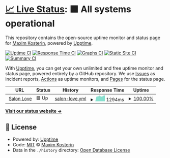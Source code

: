 # [📈 Live Status](https://intentop.github.io/salon-uptime): <!--live status--> **🟩 All systems operational**

This repository contains the open-source uptime monitor and status page for [Maxim Kosterin](VseInstrumenti.ru), powered by [Upptime](https://github.com/upptime/upptime).

[![Uptime CI](https://github.com/MaximStone/salon-uptime/workflows/Uptime%20CI/badge.svg)](https://github.com/upptime/upptime/actions?query=workflow%3A%22Uptime+CI%22)
[![Response Time CI](https://github.com/MaximStone/salon-uptime/workflows/Response%20Time%20CI/badge.svg)](https://github.com/upptime/upptime/actions?query=workflow%3A%22Response+Time+CI%22)
[![Graphs CI](https://github.com/MaximStone/salon-uptime/workflows/Graphs%20CI/badge.svg)](https://github.com/upptime/upptime/actions?query=workflow%3A%22Graphs+CI%22)
[![Static Site CI](https://github.com/MaximStone/salon-uptime/workflows/Static%20Site%20CI/badge.svg)](https://github.com/upptime/upptime/actions?query=workflow%3A%22Static+Site+CI%22)
[![Summary CI](https://github.com/MaximStone/salon-uptime/workflows/Summary%20CI/badge.svg)](https://github.com/upptime/upptime/actions?query=workflow%3A%22Summary+CI%22)

With [Upptime](https://upptime.js.org), you can get your own unlimited and free uptime monitor and status page, powered entirely by a GitHub repository. We use [Issues](https://github.com/MaximStone/salon-uptime/issues) as incident reports, [Actions](https://github.com/MaximStone/salon-uptime/actions) as uptime monitors, and [Pages](https://MaximStone.github.io/salon-uptime) for the status page.

<!--start: status pages-->
<!-- This summary is generated by Upptime (https://github.com/upptime/upptime) -->
<!-- Do not edit this manually, your changes will be overwritten -->
<!-- prettier-ignore -->
| URL | Status | History | Response Time | Uptime |
| --- | ------ | ------- | ------------- | ------ |
| <img alt="" src="https://favicons.githubusercontent.com/www.salon-love-forever.ru" height="13"> [Salon Love](https://www.salon-love-forever.ru/wedding/) | 🟩 Up | [salon-love.yml](https://github.com/Intentop/salon-uptime/commits/HEAD/history/salon-love.yml) | <details><summary><img alt="Response time graph" src="./graphs/salon-love/response-time-week.png" height="20"> 1294ms</summary><br><a href="https://intentop.github.io/salon-uptime/history/salon-love"><img alt="Response time 1410" src="https://img.shields.io/endpoint?url=https%3A%2F%2Fraw.githubusercontent.com%2FIntentop%2Fsalon-uptime%2FHEAD%2Fapi%2Fsalon-love%2Fresponse-time.json"></a><br><a href="https://intentop.github.io/salon-uptime/history/salon-love"><img alt="24-hour response time 1475" src="https://img.shields.io/endpoint?url=https%3A%2F%2Fraw.githubusercontent.com%2FIntentop%2Fsalon-uptime%2FHEAD%2Fapi%2Fsalon-love%2Fresponse-time-day.json"></a><br><a href="https://intentop.github.io/salon-uptime/history/salon-love"><img alt="7-day response time 1294" src="https://img.shields.io/endpoint?url=https%3A%2F%2Fraw.githubusercontent.com%2FIntentop%2Fsalon-uptime%2FHEAD%2Fapi%2Fsalon-love%2Fresponse-time-week.json"></a><br><a href="https://intentop.github.io/salon-uptime/history/salon-love"><img alt="30-day response time 1275" src="https://img.shields.io/endpoint?url=https%3A%2F%2Fraw.githubusercontent.com%2FIntentop%2Fsalon-uptime%2FHEAD%2Fapi%2Fsalon-love%2Fresponse-time-month.json"></a><br><a href="https://intentop.github.io/salon-uptime/history/salon-love"><img alt="1-year response time 1410" src="https://img.shields.io/endpoint?url=https%3A%2F%2Fraw.githubusercontent.com%2FIntentop%2Fsalon-uptime%2FHEAD%2Fapi%2Fsalon-love%2Fresponse-time-year.json"></a></details> | <details><summary><a href="https://intentop.github.io/salon-uptime/history/salon-love">100.00%</a></summary><a href="https://intentop.github.io/salon-uptime/history/salon-love"><img alt="All-time uptime 100.00%" src="https://img.shields.io/endpoint?url=https%3A%2F%2Fraw.githubusercontent.com%2FIntentop%2Fsalon-uptime%2FHEAD%2Fapi%2Fsalon-love%2Fuptime.json"></a><br><a href="https://intentop.github.io/salon-uptime/history/salon-love"><img alt="24-hour uptime 100.00%" src="https://img.shields.io/endpoint?url=https%3A%2F%2Fraw.githubusercontent.com%2FIntentop%2Fsalon-uptime%2FHEAD%2Fapi%2Fsalon-love%2Fuptime-day.json"></a><br><a href="https://intentop.github.io/salon-uptime/history/salon-love"><img alt="7-day uptime 100.00%" src="https://img.shields.io/endpoint?url=https%3A%2F%2Fraw.githubusercontent.com%2FIntentop%2Fsalon-uptime%2FHEAD%2Fapi%2Fsalon-love%2Fuptime-week.json"></a><br><a href="https://intentop.github.io/salon-uptime/history/salon-love"><img alt="30-day uptime 100.00%" src="https://img.shields.io/endpoint?url=https%3A%2F%2Fraw.githubusercontent.com%2FIntentop%2Fsalon-uptime%2FHEAD%2Fapi%2Fsalon-love%2Fuptime-month.json"></a><br><a href="https://intentop.github.io/salon-uptime/history/salon-love"><img alt="1-year uptime 100.00%" src="https://img.shields.io/endpoint?url=https%3A%2F%2Fraw.githubusercontent.com%2FIntentop%2Fsalon-uptime%2FHEAD%2Fapi%2Fsalon-love%2Fuptime-year.json"></a></details>

<!--end: status pages-->

[**Visit our status website →**](https://intentop.github.io/salon-uptime)

## 📄 License

- Powered by: [Upptime](https://github.com/upptime/upptime)
- Code: [MIT](./LICENSE) © [Maxim Kosterin](VseInstrumenti.ru)
- Data in the `./history` directory: [Open Database License](https://opendatacommons.org/licenses/odbl/1-0/)
